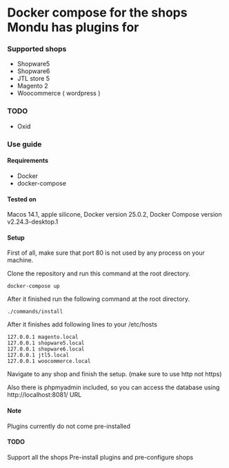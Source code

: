 
# Docker compose for the shops Mondu has plugins for


### Supported shops
- Shopware5
- Shopware6
- JTL store 5
- Magento 2
- Woocommerce ( wordpress )
### TODO

- Oxid

### Use guide

#### Requirements

- Docker
- docker-compose

#### Tested on
Macos 14.1, apple silicone, Docker version 25.0.2, Docker Compose version v2.24.3-desktop.1

#### Setup

First of all, make sure that port 80 is not used by any process on your machine.

Clone the repository and run this command at the root directory.

    docker-compose up

After it finished run the following command at the root directory.

    ./commands/install

After it finishes add following lines to your /etc/hosts

    127.0.0.1 magento.local
    127.0.0.1 shopware5.local
    127.0.0.1 shopware6.local
    127.0.0.1 jtl5.local
    127.0.0.1 woocommerce.local

Navigate to any shop and finish the setup. (make sure to use http not https)

Also there is phpmyadmin included, so you can access the database using http://localhost:8081/ URL
#### Note
Plugins currently do not come pre-installed

#### TODO

Support all the shops
Pre-install plugins and pre-configure shops